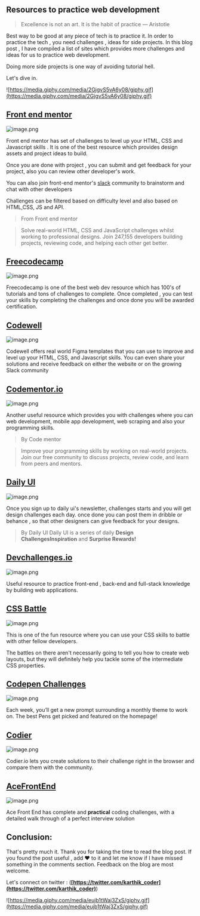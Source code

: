 ## Resources to practice web development

> Excellence is not an art. It is the habit of practice — Aristotle
> 

Best way to be good at any piece of tech is to practice it. In order to practice the tech , you need challenges , ideas for side projects. In this blog post , I have compiled a list of sites which provides more challenges and ideas for us to practice web development. 

Doing more side projects is one way of avoiding tutorial hell. 

Let's dive in. 

![https://media.giphy.com/media/2GjgvS5vA6y08/giphy.gif](https://media.giphy.com/media/2GjgvS5vA6y08/giphy.gif)

## [Front end mentor](https://www.frontendmentor.io/challenges)


![image.png](https://cdn.hashnode.com/res/hashnode/image/upload/v1636290954859/vlT0ZI3aL.png)


Front end mentor has set of challenges to level up your HTML, CSS and Javascript skills . It is one of the best resource which provides design assets and project ideas to build. 

Once you are done with project , you can submit and get feedback for your project, also you can review other developer's work. 

You can also join front-end mentor's  [slack](https://www.frontendmentor.io/slack)  community to brainstorm and chat with other developers 

Challenges can be filtered based on difficulty level and also based on HTML,CSS, JS and API. 


> From Front end mentor

> Solve real-world HTML, CSS and JavaScript challenges whilst working to professional designs. Join 247,155 developers building projects, reviewing code, and helping each other get better.

## [Freecodecamp](https://www.freecodecamp.org/)


![image.png](https://cdn.hashnode.com/res/hashnode/image/upload/v1636291942935/VUm1tx936.png)

Freecodecamp is one of the best web dev resource which has 100's of tutorials and tons of challenges to complete. Once completed , you can test your skills by completing the challenges and once done you will be awarded certification. 


## [Codewell](https://www.codewell.cc/)

![image.png](https://cdn.hashnode.com/res/hashnode/image/upload/v1636292509149/aj_IKMhhgb.png)

Codewell offers real world Figma templates that you can use to improve and level up your HTML, CSS, and Javascript skills. You can even share your solutions and receive feedback on either the website or on the growing Slack community

## [Codementor.io](https://www.codementor.io/projects)


![image.png](https://cdn.hashnode.com/res/hashnode/image/upload/v1636295097092/TQcfvodxh.png)

Another useful resource which provides you with challenges where you can web development, mobile app development, web scraping and also your programming skills. 

> By Code mentor 

> Improve your programming skills by working on real-world projects. Join our free community to discuss projects, review code, and learn from peers and mentors.

## [Daily UI](https://www.dailyui.co/)

![image.png](https://cdn.hashnode.com/res/hashnode/image/upload/v1636295134793/7CxC45BbC.png)

Once you sign up to daily ui's newsletter, challenges starts and you will get design challenges  each day. once done you can post them in dribble or behance , so that other 
designers can give feedback for your designs.

> By Daily UI 
> Daily UI is a series of daily **Design ChallengesInspiration** and **Surprise Rewards!**

## [Devchallenges.io](https://devchallenges.io/)

 
![image.png](https://cdn.hashnode.com/res/hashnode/image/upload/v1636295155373/QnQGyqAQS.png)

Useful resource to practice front-end , back-end and full-stack knowledge by building web  applications.

## [CSS Battle](https://cssbattle.dev/)


![image.png](https://cdn.hashnode.com/res/hashnode/image/upload/v1636295582311/C6OAHRP_x.png)

This is one of the fun resource where you can use your CSS skills to battle with other fellow developers. 

The battles on there aren't necessarily going to tell you how to create web layouts, but they will definitely help you tackle some of the intermediate CSS properties.

## [Codepen Challenges](https://codepen.io/challenges)


![image.png](https://cdn.hashnode.com/res/hashnode/image/upload/v1636296180057/yYQqeHuwE.png)

Each week, you’ll get a new prompt surrounding a monthly theme to work on. The best Pens get picked and featured on the homepage!

## [Codier](https://codier.io/)

![image.png](https://cdn.hashnode.com/res/hashnode/image/upload/v1636296199417/ZT2LnQFig.png)

Codier.io lets you create solutions to their challenge right in the browser and compare them with the community.

## [AceFrontEnd](https://www.acefrontend.com/)

![image.png](https://cdn.hashnode.com/res/hashnode/image/upload/v1636296219474/wieokoYxH.png)

Ace Front End has complete and **practical** coding challenges, with a detailed walk through of a perfect interview solution

## Conclusion:

That's pretty much it. Thank you for taking the time to read the blog post. If you found the post useful , add ❤️ to it and let me know if I have missed something in the comments section. Feedback on the blog are most welcome.

Let's connect on twitter : (**[https://twitter.com/karthik_coder](https://twitter.com/karthik_coder)**)

![https://media.giphy.com/media/eujb1tWaj3ZxS/giphy.gif](https://media.giphy.com/media/eujb1tWaj3ZxS/giphy.gif)


